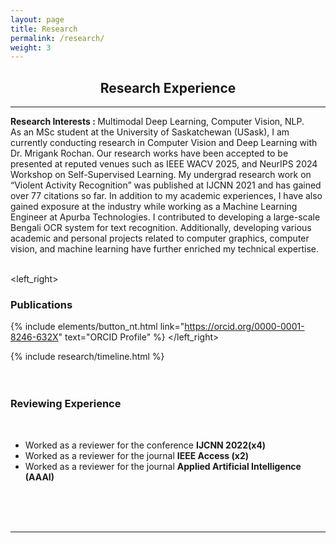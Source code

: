 ```yaml
---
layout: page
title: Research
permalink: /research/
weight: 3
---
```

<div align="center">
<h2><b>Research</b> Experience</h2>
</div>
<hr/>
<h7><b>Research Interests : </b>Multimodal Deep Learning, Computer Vision, NLP.</h7>
<br/>
<h7 style="text-align: justify;">As an MSc student at the University of Saskatchewan (USask), I am currently conducting research in Computer Vision and Deep Learning with Dr. Mrigank Rochan. Our research works have been accepted to be presented at reputed venues such as IEEE WACV 2025, and NeurIPS 2024 Workshop on Self-Supervised Learning. My undergrad research work on “Violent Activity Recognition” was published at IJCNN 2021 and has gained over 77 citations so far. In addition to my academic experiences, I have also gained exposure at the industry while working as a Machine Learning Engineer at Apurba Technologies. I contributed to developing a large-scale Bengali OCR system for text recognition. Additionally, developing various academic and personal projects related to computer graphics, computer vision, and machine learning have further enriched my technical expertise. </h7>
<br/>
<br/>

<left_right>
<span><h3 align="left"><b>Publications</b></h3></span>
<span>{% include elements/button_nt.html link="https://orcid.org/0000-0001-8246-632X" text="ORCID Profile" %}</span>
</left_right>
<div class="row">
{% include research/timeline.html %}
</div>

<br/>
<br/>

<h3 align="left"><b>Reviewing Experience</b></h3>
<br/>
<ul>
  <li>Worked as a reviewer for the conference <b>IJCNN 2022(x4)</b></li>
  <li>Worked as a reviewer for the journal <b>IEEE Access (x2)</b></li>
  <li>Worked as a reviewer for the journal <b>Applied Artificial Intelligence (AAAI)</b></li>
</ul>
<br/>

<br/>
<br/>

<hr/>
